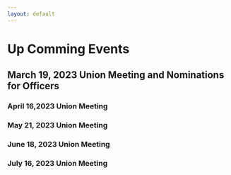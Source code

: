 ```yaml
---
layout: default
---
```










# Up Comming Events 


## March 19, 2023 Union Meeting and Nominations for Officers 



### April 16,2023 Union Meeting 



### May 21, 2023 Union Meeting 



### June 18, 2023 Union Meeting



### July 16, 2023 Union Meeting 

